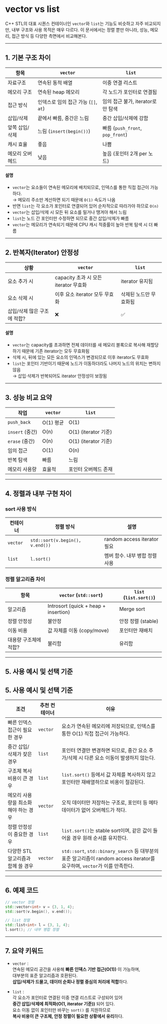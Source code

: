 # vector vs list

C++ STL의 대표 시퀀스 컨테이너인 `vector`와 `list`는 기능도 비슷하고 자주 비교되지만, 내부 구조와 사용 목적은 매우 다르다. 이 문서에서는 정렬 뿐만 아니라, 성능, 메모리, 접근 방식 등 다양한 측면에서 비교해본다.

---

## 1. 기본 구조 차이

| 항목 | `vector` | `list` |
|------|----------|--------|
| 자료구조 | 연속된 동적 배열 | 이중 연결 리스트 |
| 메모리 구조 | 연속된 heap 메모리 | 각 노드가 포인터로 연결됨 |
| 접근 방식 | 인덱스로 임의 접근 가능 (`[]`, `at`) | 임의 접근 불가, iterator로만 탐색 |
| 삽입/삭제 | 끝에서 빠름, 중간은 느림 | 중간 삽입/삭제에 강함 |
| 앞쪽 삽입/삭제 | 느림 (`insert(begin())`) | 빠름 (`push_front`, `pop_front`) |
| 캐시 효율 | 좋음 | 나쁨 |
| 메모리 오버헤드 | 낮음 | 높음 (포인터 2개 per 노드) |

#### 설명
- `vector`는 요소들이 연속된 메모리에 배치되므로, 인덱스를 통한 직접 접근이 가능하다.  
  → 메모리 주소만 계산하면 되기 때문에 `O(1)` 속도가 나옴  
- 반면 `list`는 각 요소가 포인터로 연결되어 있어 순차적으로 따라가야 하므로 `O(n)`  
- `vector`는 삽입/삭제 시 모든 뒤 요소를 밀거나 땡겨야 해서 느림  
- `list`는 노드 간 포인터만 수정하면 되므로 중간 삽입/삭제가 빠름  
- `vector`는 메모리가 연속되기 때문에 CPU 캐시 적중률이 높아 반복 탐색 시 더 빠름  
---

## 2. 반복자(Iterator) 안정성

| 상황 | `vector` | `list` |
|------|----------|--------|
| 요소 추가 시 | capacity 초과 시 모든 iterator 무효화 | iterator 유지됨 |
| 요소 삭제 시 | 이후 요소 iterator 모두 무효화 | 삭제된 노드만 무효화됨 |
| 삽입/삭제 많은 구조에 적합? | ❌ | ✅ |

#### 설명
- `vector`는 capacity를 초과하면 전체 데이터를 새 메모리 블록으로 복사해 재할당하기 때문에 기존 iterator는 모두 무효화됨  
- 삭제 시, 뒤에 있는 모든 요소의 인덱스가 변경되므로 이후 iterator도 무효화  
- `list`는 포인터 기반이기 때문에 노드가 이동하더라도 나머지 노드의 위치는 변하지 않음  
  → 삽입·삭제가 반복되어도 iterator 안정성이 보장됨  

---

## 3. 성능 비교 요약

| 작업 | `vector` | `list` |
|------|----------|--------|
| `push_back` | O(1) 평균 | O(1) |
| `insert` (중간) | O(n) | O(1) (iterator 기준) |
| `erase` (중간) | O(n) | O(1) (iterator 기준) |
| 임의 접근 | O(1) | O(n) |
| 반복 탐색 | 빠름 | 느림 |
| 메모리 사용량 | 효율적 | 포인터 오버헤드 존재 |

---

## 4. 정렬과 내부 구현 차이

### sort 사용 방식

| 컨테이너 | 정렬 방식 | 설명 |
|----------|------------|------|
| `vector` | `std::sort(v.begin(), v.end())` | random access iterator 필요 |
| `list` | `l.sort()` | 멤버 함수. 내부 병합 정렬 사용 |

### 정렬 알고리즘 차이

| 항목 | `vector` (`std::sort`) | `list` (`list.sort()`) |
|------|------------------------|-------------------------|
| 알고리즘 | Introsort (quick + heap + insertion) | Merge sort |
| 정렬 안정성 | 불안정 | 안정 정렬 (stable) |
| 이동 비용 | 값 자체를 이동 (copy/move) | 포인터만 재배치 |
| 대용량 구조체에 적합? | 불리함 | 유리함 |

---

## 5. 사용 예시 및 선택 기준

## 5. 사용 예시 및 선택 기준

| 조건 | 추천 컨테이너 | 이유 |
|------|----------------|------|
| 빠른 인덱스 접근이 필요한 경우 | `vector` | 요소가 연속된 메모리에 저장되므로, 인덱스를 통한 O(1) 직접 접근이 가능하다. |
| 중간 삽입/삭제가 잦은 경우 | `list` | 포인터 연결만 변경하면 되므로, 중간 요소 추가/삭제 시 다른 요소 이동이 발생하지 않는다. |
| 구조체 복사 비용이 큰 경우 | `list` | `list.sort()` 등에서 값 자체를 복사하지 않고 포인터만 재배열하므로 비용이 절감된다. |
| 메모리 사용량을 최소화해야 하는 경우 | `vector` | 오직 데이터만 저장하는 구조로, 포인터 등 메타데이터가 없어 오버헤드가 적다. |
| 정렬 안정성이 중요한 경우 | `list` | `list.sort()`는 stable sort이며, 같은 값이 들어올 경우 원래 순서를 유지한다. |
| 다양한 STL 알고리즘과 함께 쓸 경우 | `vector` | `std::sort`, `std::binary_search` 등 대부분의 표준 알고리즘이 random access iterator를 요구하며, `vector`가 이를 만족한다. |


---

## 6. 예제 코드

```cpp
// vector 정렬
std::vector<int> v = {3, 1, 4};
std::sort(v.begin(), v.end());

// list 정렬
std::list<int> l = {3, 1, 4};
l.sort(); // 내부 병합 정렬
```
---
## 7. 요약 키워드

- `vector` :  
  연속된 메모리 공간을 사용해 **빠른 인덱스 기반 접근(O(1))** 이 가능하며,  
  대부분의 표준 알고리즘과 호환된다.  
  **삽입/삭제가 드물고, 데이터 순회나 정렬 중심의 처리에 적합**하다.

- `list` :  
  각 요소가 포인터로 연결된 이중 연결 리스트로 구성되어 있어  
  **중간 삽입/삭제에 최적화(O(1, iterator 기준))** 되어 있다.  
  요소 이동 없이 포인터만 바꾸는 `sort()` 를 지원하므로  
  **복사 비용이 큰 구조체, 안정 정렬이 필요한 상황에서 유리**하다.

